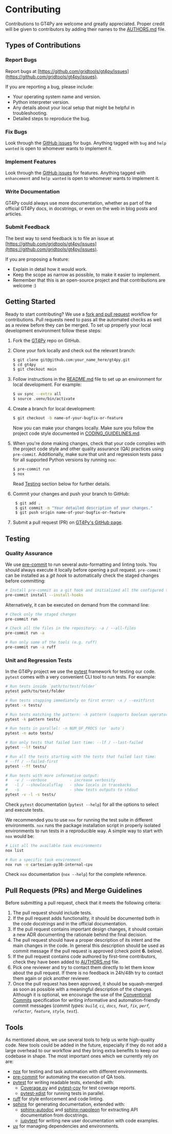 # Contributing

Contributions to GT4Py are welcome and greatly appreciated. Proper credit will be given to contributors by adding their names to the [AUTHORS.md](AUTHORS.md) file.

## Types of Contributions

### Report Bugs

Report bugs at [https://github.com/gridtools/gt4py/issues](https://github.com/gridtools/gt4py/issues).

If you are reporting a bug, please include:

- Your operating system name and version.
- Python interpreter version.
- Any details about your local setup that might be helpful in troubleshooting.
- Detailed steps to reproduce the bug.

### Fix Bugs

Look through the [GitHub issues](https://github.com/gridtools/gt4py/issues) for bugs. Anything tagged with `bug` and `help wanted` is open to whomever wants to implement it.

### Implement Features

Look through the [GitHub issues](https://github.com/gridtools/gt4py/issues) for features. Anything tagged with `enhancement` and `help wanted` is open to whomever wants to implement it.

### Write Documentation

GT4Py could always use more documentation, whether as part of the official GT4Py docs, in docstrings, or even on the web in blog posts and articles.

### Submit Feedback

The best way to send feedback is to file an issue at [https://github.com/gridtools/gt4py/issues](https://github.com/gridtools/gt4py/issues).

If you are proposing a feature:

- Explain in detail how it would work.
- Keep the scope as narrow as possible, to make it easier to implement.
- Remember that this is an open-source project and that contributions
  are welcome :)

## Getting Started

Ready to start contributing? We use a [fork and pull request](https://www.atlassian.com/git/tutorials/comparing-workflows/forking-workflow) workflow for contributions. Pull requests need to pass all the automated checks as well as a review before they can be merged. To set up properly your local development environment follow these steps:

1. Fork the [GT4Py](https://github.com/gridtools/gt4py) repo on GitHub.

2. Clone your fork locally and check out the relevant branch:

   ```bash
   $ git clone git@github.com:your_name_here/gt4py.git
   $ cd gt4py
   $ git checkout main
   ```

3. Follow instructions in the [README.md](README.md) file to set up an environment for local development. For example:

   ```bash
   $ uv sync --extra all
   $ source .venv/bin/activate
   ```

4. Create a branch for local development:

   ```bash
   $ git checkout -b name-of-your-bugfix-or-feature
   ```

   Now you can make your changes locally. Make sure you follow the project code style documented in [CODING_GUIDELINES.md](CODING_GUIDELINES.md).

5. When you're done making changes, check that your code complies with the project code style and other quality assurance (QA) practices using `pre-commit`. Additionally, make sure that unit and regression tests pass for all supported Python versions by running `nox`:

   ```bash
   $ pre-commit run
   $ nox
   ```

   Read [Testing](#testing) section below for further details.

6. Commit your changes and push your branch to GitHub:

   ```bash
    $ git add .
    $ git commit -m "Your detailed description of your changes."
    $ git push origin name-of-your-bugfix-or-feature
   ```

7. Submit a pull request (PR) on [GT4Py's GitHub page](https://github.com/gridtools/gt4py).

## Testing

### Quality Assurance

We use [pre-commit](https://pre-commit.com/) to run several auto-formatting and linting tools. You should always execute it locally before opening a pull request. `pre-commit` can be installed as a _git hook_ to automatically check the staged changes before committing:

```bash
# Install pre-commit as a git hook and initialized all the configured tools
pre-commit install --install-hooks
```

Alternatively, it can be executed on demand from the command line:

```bash
# Check only the staged changes
pre-commit run

# Check all the files in the repository: -a / --all-files
pre-commit run -a

# Run only some of the tools (e.g. ruff)
pre-commit run -a ruff
```

### Unit and Regression Tests

In the GT4Py project we use the [pytest](https://pytest.org/) framework for testing our code. `pytest` comes with a very convenient CLI tool to run tests. For example:

```bash
# Run tests inside `path/to/test/folder`
pytest path/to/test/folder

# Run tests stopping immediately on first error: -x / --exitfirst
pytest -x tests/

# Run tests matching the pattern: -k pattern (supports boolean operators)
pytest -k pattern tests/

# Run tests in parallel: -n NUM_OF_PROCS (or `auto`)
pytest -n auto tests/

# Run only tests that failed last time: --lf / --last-failed
pytest --lf tests/

# Run all the tests starting with the tests that failed last time:
# --ff / --failed-first
pytest --ff tests/

# Run tests with more informative output:
#   -v / --verbose          - increase verbosity
#   -l / --showlocalsflag   - show locals in tracebacks
#   -s                      - show tests outputs to stdout
pytest -v -l -s tests/
```

Check `pytest` documentation (`pytest --help`) for all the options to select and execute tests.

We recommended you to use `nox` for running the test suite in different environments. `nox` runs the package installation script in properly isolated environments to run tests in a reproducible way. A simple way to start with `nox` would be:

```bash
# List all the available task environments
nox list

# Run a specific task environment
nox run -e cartesian-py38-internal-cpu
```

Check `nox` documentation (`nox --help`) for the complete reference.

<!--
TODO: add test coverage instructions
Additionally, `nox` is configured to generate HTML test coverage reports in `tests/_reports/coverage_html/` at the end. -->

## Pull Requests (PRs) and Merge Guidelines

Before submitting a pull request, check that it meets the following criteria:

1. The pull request should include tests.
2. If the pull request adds functionality, it should be documented both in the code docstrings and in the official documentation.
3. If the pull request contains important design changes, it should contain a new ADR documenting the rationale behind the final decision.
4. The pull request should have a proper description of its intent and the main changes in the code. In general this description should be used as commit message if the pull request is approved (check point **6.** below).
5. If the pull request contains code authored by first-time contributors, check they have been added to [AUTHORS.md](AUTHORS.md) file.
6. Pick one reviewer and try to contact them directly to let them know about the pull request. If there is no feedback in 24h/48h try to contact them again or pick another reviewer.
7. Once the pull request has been approved, it should be squash-merged as soon as possible with a meaningful description of the changes. Although it is optional, we encourage the use of the [Conventional Commits][conventional-commits] specification for writing informative and automation-friendly commit messages (_commit types: `build`, `ci`, `docs`, `feat`, `fix`, `perf`, `refactor`, `feature`, `style`, `test`_).

## Tools

As mentioned above, we use several tools to help us write high-quality code. New tools could be added in the future, especially if they do not add a large overhead to our workflow and they bring extra benefits to keep our codebase in shape. The most important ones which we currently rely on are:

- [nox][nox] for testing and task automation with different environments.
- [pre-commit][pre-commit] for automating the execution of QA tools.
- [pytest][pytest] for writing readable tests, extended with:
  - [Coverage.py][coverage] and [pytest-cov][pytest-cov] for test coverage reports.
  - [pytest-xdist][pytest-xdist] for running tests in parallel.
- [ruff][ruff] for style enforcement and code linting.
- [sphinx][sphinx] for generating documentation, extended with:
  - [sphinx-autodoc][sphinx-autodoc] and [sphinx-napoleon][sphinx-napoleon] for extracting API documentation from docstrings.
  - [jupytext][jupytext] for writing new user documentation with code examples.
- [uv][uv] for managing dependencies and environments.

<!-- Reference links -->

[conventional-commits]: https://www.conventionalcommits.org/en/v1.0.0/#summary
[coverage]: https://coverage.readthedocs.io/
[jupytext]: https://jupytext.readthedocs.io/
[nox]: https://nox.thea.codes/en/stable/
[pre-commit]: https://pre-commit.com/
[pytest]: https://docs.pytest.org/
[pytest-cov]: https://pypi.org/project/pytest-cov/
[pytest-xdist]: https://pytest-xdist.readthedocs.io/en/latest/
[ruff]: https://astral.sh/ruff
[sphinx]: https://www.sphinx-doc.org
[sphinx-autodoc]: https://www.sphinx-doc.org/en/master/usage/extensions/autodoc.html
[sphinx-napoleon]: https://sphinxcontrib-napoleon.readthedocs.io/en/latest/index.html
[uv]: https://docs.astral.sh/uv/
